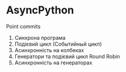 # AsyncPython

Point commits

1. Синхрона програма
2. Подієвий цикл (Событийный цикл)
3. Асинхронність на колбеках
4. Генератори та подієвий цикл Round Robin
5. Асинхронність на генераторах
